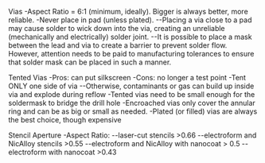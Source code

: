 Vias
-Aspect Ratio = 6:1 (minimum, ideally). Bigger is always better, more reliable.
-Never place in pad (unless plated).
--Placing a via close to a pad may cause solder to wick down into the via, creating an unreliable (mechanically and electrically) solder joint.
--It is possible to place a mask between the lead and via to create a barrier to prevent solder flow. However, attention needs to be paid to manufacturing tolerances to ensure that solder mask can be placed in such a manner.

Tented Vias
-Pros: can put silkscreen
-Cons: no longer a test point
-Tent ONLY one side of via
--Otherwise, contaminants or gas can build up inside via and explode during reflow
-Tented vias need to be small enough for the soldermask to bridge the drill hole
-Encroached vias only cover the annular ring and can be as big or small as needed.
-Plated (or filled) vias are always the best choice, though expensive

Stencil Aperture
-Aspect Ratio:
--laser-cut stencils >0.66
--electroform and NicAlloy stencils >0.55
--electroform and NicAlloy with nanocoat > 0.5
--electroform with nanocoat >0.43
